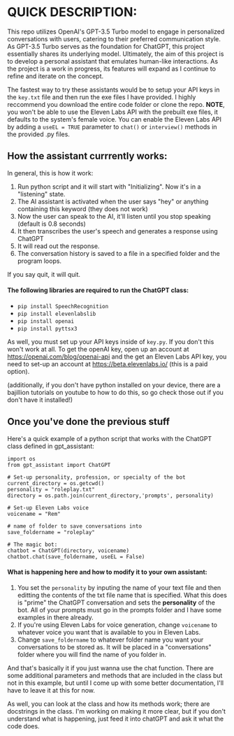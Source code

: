 # QUICK DESCRIPTION:

This repo utilizes OpenAI's GPT-3.5 Turbo model to engage in personalized conversations with users, catering to their preferred communication style. As GPT-3.5 Turbo serves as the foundation for ChatGPT, this project essentially shares its underlying model. Ultimately, the aim of this project is to develop a personal assistant that emulates human-like interactions. As the project is a work in progress, its features will expand as I continue to refine and iterate on the concept.

The fastest way to try these assistants would be to setup your API keys in the ```key.txt``` file and then run the exe files I have provided.  I highly reccommend you download the entire code folder or clone the repo. **NOTE**, you won't be able to use the Eleven Labs API with the prebuilt exe files, it defaults to the system's female voice.  You can enable the Eleven Labs API by adding a ```useEL = TRUE``` parameter to ```chat()``` or ```interview()``` methods in the provided .py files.

## How the assistant currrently works:
In general, this is how it work:
1. Run python script and it will start with "Initializing".  Now it's in a "listening" state.
2. The AI assistant is activated when the user says "hey" or anything containing this keyword (they does not work)
3. Now the user can speak to the AI, it'll listen until you stop speaking (default is 0.8 seconds)
4. It then transcribes the user's speech and generates a response using ChatGPT
5. It will read out the response.
6. The conversation history is saved to a file in a specified folder and the program loops.

If you say quit, it will quit.

#### The following libraries are required to run the ChatGPT class:
- ```pip install SpeechRecognition```
- ```pip install elevenlabslib```
- ```pip install openai```
- ```pip install pyttsx3```

As well, you must set up your API keys inside of ```key.py```.  If you don't this won't work at all.  To get the openAI key, open up an account at https://openai.com/blog/openai-api and the get an Eleven Labs API key, you need to set-up an account at https://beta.elevenlabs.io/ (this is a paid option).

(additionally, if you don't have python installed on your device, there are a bajillion tutorials on youtube to how to do this, so go check those out if you don't have it installed!)

## Once you've done the previous stuff

Here's a quick example of a python script that works with the ChatGPT class defined in gpt_assistant:
```
import os
from gpt_assistant import ChatGPT

# Set-up personality, profession, or specialty of the bot
current_directory = os.getcwd()
personality = "roleplay.txt"
directory = os.path.join(current_directory,'prompts', personality)

# Set-up Eleven Labs voice
voicename = "Rem"

# name of folder to save conversations into
save_foldername = "roleplay"

# The magic bot:
chatbot = ChatGPT(directory, voicename)
chatbot.chat(save_foldername, useEL = False)

```

#### What is happening here and how to modify it to your own assistant:
1. You set the ```personality``` by inputing the name of your text file and then editting the contents of the txt file name that is specified.  What this does is "prime" the ChatGPT conversation and sets the **personality** of the bot.  All of your prompts must go in the prompts folder and I have some examples in there already.
2. If you're using Eleven Labs for voice generation, change ```voicename``` to whatever voice you want that is available to you in Eleven Labs.
3. Change ```save_foldername``` to whatever folder name you want your conversations to be stored as.  It will be placed in a "conversations" folder where you will find the name of you folder in.

And that's basically it if you just wanna use the chat function.  There are some additional parameters and methods that are included in the class but not in this example, but until I come up with some better documentation, I'll have to leave it at this for now.

As well, you can look at the class and how its methods work; there are docstrings in the class.  I'm working on making it more clear, but if you don't understand what is happening, just feed it into chatGPT and ask it what the code does.
